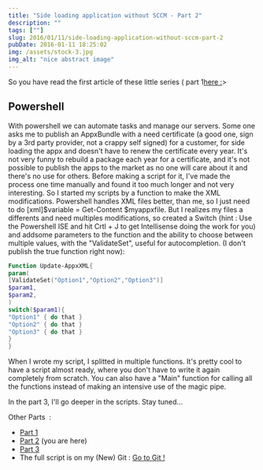 ```yaml
---
title: "Side loading application without SCCM - Part 2"
description: ""
tags: [""]
slug: 2016/01/11/side-loading-application-without-sccm-part-2
pubDate: 2016-01-11 18:25:02
img: /assets/stock-3.jpg
img_alt: "nice abstract image"
---
```


So you have read the first article of these little series ( part 1[here :](http://etienne.deneuve.xyz/2016/01/11/side-loading-application-without-sccm-part-1/)>

## Powershell

With powershell we can automate tasks and manage our servers. Some one asks me to publish an AppxBundle with a need certificate (a good one, sign by a 3rd party provider, not a crappy self signed) for a customer, for side loading the appx and doesn't have to renew the certificate every year. It's not very funny to rebuild a package each year for a certificate, and it's not possible to publish the apps to the market as no one will care about it and there's no use for others. Before making a script for it, I've made the process one time manually and found it too much longer and not very interesting. So I started my scripts by a function to make the XML modifications. Powershell handles XML files better, than me, so I just need to do [xml]$variable = Get-Content $myappxfile. But I realizes my files a differents and need multiples modifications, so created a Switch (hint : Use the Powershell ISE and hit Crtl + J to get Intellisense doing the work for you) and addsome parameters to the function and the ability to choose between multiple values, with the "ValidateSet", useful for autocompletion. (I don't publish the true function right now):

```powershell
Function Update-AppxXML{
param(
[ValidateSet("Option1","Option2","Option3")]
$param1,
$param2,
)
switch($param1){
"Option1" { do that }
"Option2" { do that }
"Option3" { do that }
}
}
```

When I wrote my script, I splitted in multiple functions. It's pretty cool to have a script almost ready, where you don't have to write it again completely from scratch. You can also have a "Main" function for calling all the functions instead of making an intensive use of the magic pipe.

In the part 3, I'll go deeper in the scripts. Stay tuned...

Other Parts  :

- [Part 1](http://etienne.deneuve.xyz/2016/01/11/side-loading-application-without-sccm-part-1/)
- [Part 2](http://etienne.deneuve.xyz/2016/01/11/side-loading-application-without-sccm-part-2/) (you are here)
- [Part 3](http://etienne.deneuve.xyz/2016/01/11/side-loading-application-without-sccm-part-3/)
- The full script is on my (New) Git : [Go to Git !](https://github.com/EtienneDeneuve/Powershell)
